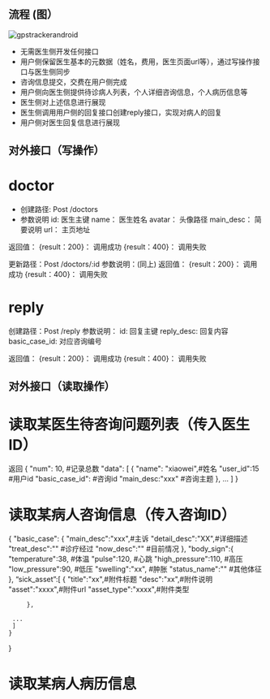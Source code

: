 ## 流程 (图）


![gpstrackerandroid](http://7xjtgq.com1.z0.glb.clouddn.com/interface.png)



* 无需医生侧开发任何接口
* 用户侧保留医生基本的元数据（姓名，费用，医生页面url等），通过写操作接口与医生侧同步
* 咨询信息提交，交费在用户侧完成
* 用户侧向医生侧提供待诊病人列表，个人详细咨询信息，个人病历信息等
* 医生侧对上述信息进行展现
* 医生侧调用用户侧的回复接口创建reply接口，实现对病人的回复
* 用户侧对医生回复信息进行展现


## 对外接口（写操作） 
# doctor 
* 创建路径: Post /doctors
* 参数说明 
id: 医生主键
name： 医生姓名
avatar： 头像路径
main_desc： 简要说明
url： 主页地址

返回值：
{result：200}： 调用成功
{result：400}： 调用失败


更新路径：Post /doctors/:id
参数说明：(同上)
返回值：
{result：200}： 调用成功
{result：400}： 调用失败 


# reply
创建路径：Post /reply
参数说明：
id: 回复主键
reply_desc: 回复内容
basic_case_id: 对应咨询编号


返回值：
{result：200}： 调用成功
{result：400}： 调用失败 



## 对外接口（读取操作）

# 读取某医生待咨询问题列表（传入医生ID）
返回
{
    "num": 10, #记录总数
    "data": [
        {
            "name": "xiaowei",#姓名
            "user_id":15 #用户id
            "basic_case_id": #咨询id
            "main_desc:"xxx" #咨询主题
        },
        ...
    ]
}




# 读取某病人咨询信息（传入咨询ID）
{
	"basic_case":
	{
	"main_desc":"xxx",#主诉
	"detail_desc":"XX",#详细描述
	"treat_desc":"" #诊疗经过
    "now_desc":"" #目前情况
    },
    "body_sign":{
     "temperature":38, #体温
     "pulse":120, #心跳
     "high_pressure":110, #高压
     "low_pressure":90, #低压
     "swelling":"xx", #肿胀
     "status_name":"" #其他体征
     },
     “sick_asset”:[
	     {
	     	"title":"xx",#附件标题
	     	"desc":"xx",#附件说明
	     	"asset":"xxxx",#附件url
	     	"asset_type":"xxxx",#附件类型

    	 },

     ...
     ]
    }

}


# 读取某病人病历信息

